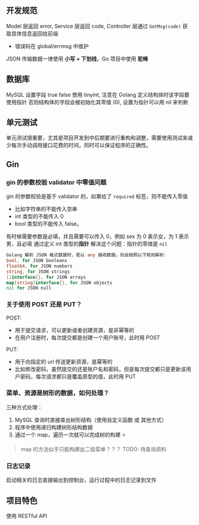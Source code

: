 ## 开发规范

Model 层返回 error, Service 层返回 code, Controller 层通过 `GetMsg(code)` 获取具体信息返回给前端

- 错误码在 global/errmsg 中维护

JSON 传输数据一律使用 **小写 + 下划线**，Go 项目中使用 **驼峰**

## 数据库

MySQL 设置字段 true false 使用 tinyint, 注意在 Golang 定义结构体时该字段要使用指针
否则结构体的字段会被初始化其零值 (0), 设置为指针可以用 nil 来判断

## 单元测试

单元测试很重要，尤其是项目开发到中后期要进行重构和调整，需要使用测试来减少每次手动调用接口花费的时间，同时可以保证程序的正确性。

## Gin

### gin 的参数校验 validator 中零值问题

gin 的参数校验是基于 validator 的，如果给了 `required` 标签，则不能传入零值
- 比如字符串的不能传入空串
- int 类型的不能传入 0
- bool 类型的不能传入 false。

有时候需要参数是必填，并且需要可以传入 0，例如 sex 为 0 表示女，为 1 表示男，且必填
通过定义 int 类型的**指针** 解决这个问题：指针的零值是 `nil`

```go
Golang 解析 JSON 格式数据时，若以 any 接收数据，则会按照以下规则解析:
bool, for JSON booleans
float64, for JSON numbers
string, for JSON strings
[]interface{}, for JSON arrays
map[string]interface{}, for JSON objects
nil for JSON null
```

### 关于使用 POST 还是 PUT？

POST:
- 用于提交请求，可以更新或者创建资源，是非幂等的
- 在用户注册时，每次提交都是创建一个用户账号，此时用 POST

PUT:
- 用于向指定的 url 传送更新资源，是幂等的
- 比如修改密码，虽然提交的还是账户名和密码，但是每次提交都只是更新该用户密码，每次请求都只是覆盖原型的值，此时用 PUT

### 菜单、资源是树形的数据，如何处理？

三种方式处理：
1. MySQL 查询时直接查出树形结构（使用自定义函数 或 其他方式）
2. 程序中使用递归构建树形结构数据
3. 通过一个 map，遍历一次就可以完成树的构建 :star:
> map 的方法似乎只能构建出二级菜单？？？ TODO: 待查询资料

### 日志记录

启动相关的日志直接输出到控制台，运行过程中的日志记录到文件

## 项目特色

使用 RESTful API
